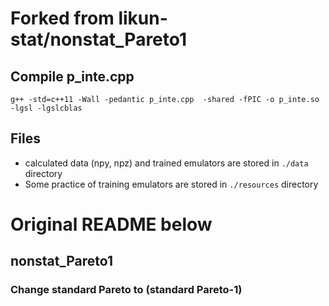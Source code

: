 # Forked from likun-stat/nonstat_Pareto1

## Compile p_inte.cpp
`g++ -std=c++11 -Wall -pedantic p_inte.cpp  -shared -fPIC -o p_inte.so -lgsl -lgslcblas`

## Files
- calculated data (npy, npz) and trained emulators are stored in `./data` directory
- Some practice of training emulators are stored in `./resources` directory

# Original README below
## nonstat_Pareto1
### Change standard Pareto to (standard Pareto-1)
